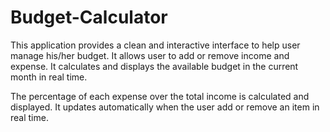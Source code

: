 # Budget-Calculator

This application provides a clean and interactive interface to help user manage his/her budget. It allows user to add or remove income and expense. It calculates and displays the available budget in the current month in real time. 

The percentage of each expense over the total income is calculated and displayed. It updates automatically when the user add or remove an item in real time.
